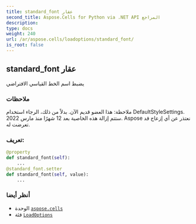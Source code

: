 ```yaml
---
title: standard_font عقار
second_title: Aspose.Cells for Python via .NET API المراجع
description:
type: docs
weight: 240
url: /ar/aspose.cells/loadoptions/standard_font/
is_root: false
---
```

##  standard_font عقار

يضبط اسم الخط القياسي الافتراضي

###  ملاحظات

ملاحظة: هذا العضو قديم الآن. بدلاً من ذلك، الرجاء استخدام DefaultStyleSettings.
 ستتم إزالة هذه الخاصية بعد 12 شهرًا منذ مارس 2022.
Aspose نعتذر عن أي إزعاج قد تعرضت له.
###  تعريف:
```python
@property
def standard_font(self):
    ...
@standard_font.setter
def standard_font(self, value):
    ...
```

###  أنظر أيضا
* الوحدة [`aspose.cells`](../../)
* فئة [`LoadOptions`](/cells/python-net/ar/aspose.cells/loadoptions)
